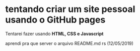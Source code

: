# tentando criar um site pessoal usando o GitHub pages

Tentarei fazer usando **HTML, CSS e Javascript** 

aprendi pra que server o arquivo README.md rs (12/05/2019)


